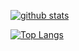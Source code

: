 [![ github stats](https://github-readme-stats.vercel.app/api?username=codeword7)](https://github.com/codeword7)

[![Top Langs](https://github-readme-stats.vercel.app/api/top-langs/?username=codeword7)](https://github.com/codeword7)
